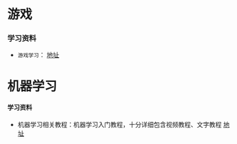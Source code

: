 # 游戏

### 学习资料

- `游戏学习`： [地址](https://github.com/miloyip/game-programmer)



# 机器学习

#### 学习资料

- 机器学习相关教程：机器学习入门教程，十分详细包含视频教程、文字教程 [地址](https://github.com/MorvanZhou/tutorials)

